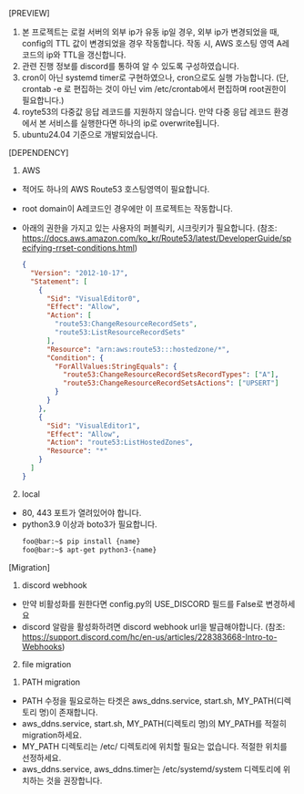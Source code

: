 [PREVIEW]

1. 본 프로젝트는 로컬 서버의 외부 ip가 유동 ip일 경우, 외부 ip가 변경되었을 때, config의 TTL 값이 변경되었을 경우 작동합니다.
   작동 시, AWS 호스팅 영역 A레코드의 ip와 TTL을 갱신합니다.
2. 관련 진행 정보를 discord를 통하여 알 수 있도록 구성하였습니다.
3. cron이 아닌 systemd timer로 구현하였으나, cron으로도 실행 가능합니다.
   (단, crontab -e 로 편집하는 것이 아닌 vim /etc/crontab에서 편집하며 root권한이 필요합니다.)
4. royte53의 다중값 응답 레코드를 지원하지 않습니다. 만약 다중 응답 레코드 환경에서 본 서비스를 실행한다면 하나의 ip로 overwrite됩니다.
5. ubuntu24.04 기준으로 개발되었습니다.

[DEPENDENCY]

1. AWS

- 적어도 하나의 AWS Route53 호스팅영역이 필요합니다.
- root domain이 A레코드인 경우에만 이 프로젝트는 작동합니다.
- 아래의 권한을 가지고 있는 사용자의 퍼블릭키, 시크릿키가 필요합니다.
  (참조: https://docs.aws.amazon.com/ko_kr/Route53/latest/DeveloperGuide/specifying-rrset-conditions.html)

  ```json
  {
    "Version": "2012-10-17",
    "Statement": [
      {
        "Sid": "VisualEditor0",
        "Effect": "Allow",
        "Action": [
          "route53:ChangeResourceRecordSets",
          "route53:ListResourceRecordSets"
        ],
        "Resource": "arn:aws:route53:::hostedzone/*",
        "Condition": {
          "ForAllValues:StringEquals": {
            "route53:ChangeResourceRecordSetsRecordTypes": ["A"],
            "route53:ChangeResourceRecordSetsActions": ["UPSERT"]
          }
        }
      },
      {
        "Sid": "VisualEditor1",
        "Effect": "Allow",
        "Action": "route53:ListHostedZones",
        "Resource": "*"
      }
    ]
  }
  ```

2. local

- 80, 443 포트가 열려있어야 합니다.
- python3.9 이상과 boto3가 필요합니다.
  ```bash
  foo@bar:~$ pip install {name}
  foo@bar:~$ apt-get python3-{name}
  ```

[Migration]

1. discord webhook

- 만약 비활성화를 원한다면 config.py의 USE_DISCORD 필드를 False로 변경하세요
- discord 알람을 활성화하려면 discord webhook url을 발급해야합니다.
  (참조: https://support.discord.com/hc/en-us/articles/228383668-Intro-to-Webhooks)

2. file migration

1) PATH migration

- PATH 수정을 필요로하는 타겟은 aws_ddns.service, start.sh, MY_PATH(디렉토리 명)이 존재합니다.
- aws_ddns.service, start.sh, MY_PATH(디렉토리 명)의 MY_PATH를 적절히 migration하세요.
- MY_PATH 디렉토리는 /etc/ 디렉토리에 위치할 필요는 없습니다. 적절한 위치를 선정하세요.
- aws_ddns.service, aws_ddns.timer는 /etc/systemd/system 디렉토리에 위치하는 것을 권장합니다.
